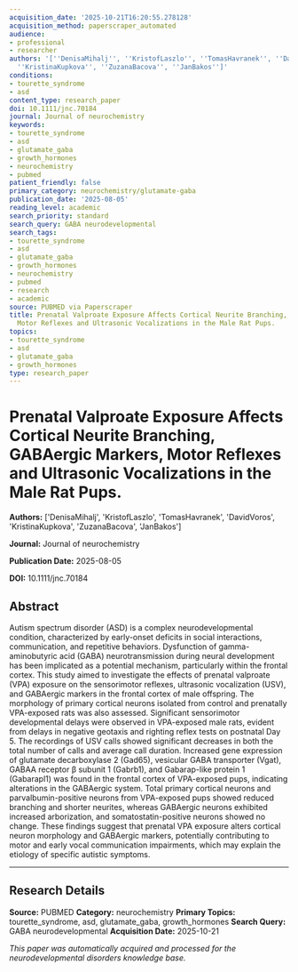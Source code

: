 ```yaml
---
acquisition_date: '2025-10-21T16:20:55.278128'
acquisition_method: paperscraper_automated
audience:
- professional
- researcher
authors: '[''DenisaMihalj'', ''KristofLaszlo'', ''TomasHavranek'', ''DavidVoros'',
  ''KristinaKupkova'', ''ZuzanaBacova'', ''JanBakos'']'
conditions:
- tourette_syndrome
- asd
content_type: research_paper
doi: 10.1111/jnc.70184
journal: Journal of neurochemistry
keywords:
- tourette_syndrome
- asd
- glutamate_gaba
- growth_hormones
- neurochemistry
- pubmed
patient_friendly: false
primary_category: neurochemistry/glutamate-gaba
publication_date: '2025-08-05'
reading_level: academic
search_priority: standard
search_query: GABA neurodevelopmental
search_tags:
- tourette_syndrome
- asd
- glutamate_gaba
- growth_hormones
- neurochemistry
- pubmed
- research
- academic
source: PUBMED via Paperscraper
title: Prenatal Valproate Exposure Affects Cortical Neurite Branching, GABAergic Markers,
  Motor Reflexes and Ultrasonic Vocalizations in the Male Rat Pups.
topics:
- tourette_syndrome
- asd
- glutamate_gaba
- growth_hormones
type: research_paper
---
```


# Prenatal Valproate Exposure Affects Cortical Neurite Branching, GABAergic Markers, Motor Reflexes and Ultrasonic Vocalizations in the Male Rat Pups.

**Authors:** ['DenisaMihalj', 'KristofLaszlo', 'TomasHavranek', 'DavidVoros', 'KristinaKupkova', 'ZuzanaBacova', 'JanBakos']

**Journal:** Journal of neurochemistry

**Publication Date:** 2025-08-05

**DOI:** 10.1111/jnc.70184

## Abstract

Autism spectrum disorder (ASD) is a complex neurodevelopmental condition, characterized by early-onset deficits in social interactions, communication, and repetitive behaviors. Dysfunction of gamma-aminobutyric acid (GABA) neurotransmission during neural development has been implicated as a potential mechanism, particularly within the frontal cortex. This study aimed to investigate the effects of prenatal valproate (VPA) exposure on the sensorimotor reflexes, ultrasonic vocalization (USV), and GABAergic markers in the frontal cortex of male offspring. The morphology of primary cortical neurons isolated from control and prenatally VPA-exposed rats was also assessed. Significant sensorimotor developmental delays were observed in VPA-exposed male rats, evident from delays in negative geotaxis and righting reflex tests on postnatal Day 5. The recordings of USV calls showed significant decreases in both the total number of calls and average call duration. Increased gene expression of glutamate decarboxylase 2 (Gad65), vesicular GABA transporter (Vgat), GABAA receptor β subunit 1 (Gabrb1), and Gabarap-like protein 1 (Gabarapl1) was found in the frontal cortex of VPA-exposed pups, indicating alterations in the GABAergic system. Total primary cortical neurons and parvalbumin-positive neurons from VPA-exposed pups showed reduced branching and shorter neurites, whereas GABAergic neurons exhibited increased arborization, and somatostatin-positive neurons showed no change. These findings suggest that prenatal VPA exposure alters cortical neuron morphology and GABAergic markers, potentially contributing to motor and early vocal communication impairments, which may explain the etiology of specific autistic symptoms.

---

## Research Details

**Source:** PUBMED
**Category:** neurochemistry
**Primary Topics:** tourette_syndrome, asd, glutamate_gaba, growth_hormones
**Search Query:** GABA neurodevelopmental
**Acquisition Date:** 2025-10-21

*This paper was automatically acquired and processed for the neurodevelopmental disorders knowledge base.*
